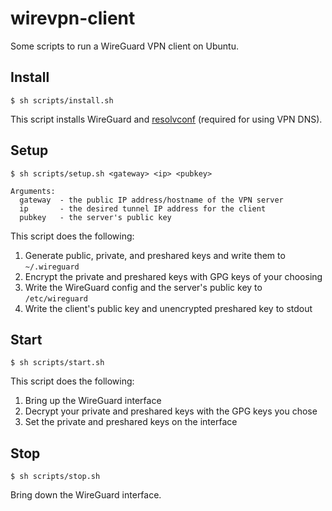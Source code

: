 # wirevpn-client

Some scripts to run a WireGuard VPN client on Ubuntu.

## Install

`$ sh scripts/install.sh`

This script installs WireGuard and [resolvconf](http://manpages.ubuntu.com/manpages/trusty/man8/resolvconf.8.html) (required for using VPN DNS).

## Setup

```
$ sh scripts/setup.sh <gateway> <ip> <pubkey>

Arguments:
  gateway  - the public IP address/hostname of the VPN server
  ip       - the desired tunnel IP address for the client
  pubkey   - the server's public key
```

This script does the following:

1. Generate public, private, and preshared keys and write them to `~/.wireguard`
1. Encrypt the private and preshared keys with GPG keys of your choosing
1. Write the WireGuard config and the server's public key to `/etc/wireguard`
1. Write the client's public key and unencrypted preshared key to stdout

## Start

`$ sh scripts/start.sh`

This script does the following:

1. Bring up the WireGuard interface
1. Decrypt your private and preshared keys with the GPG keys you chose
1. Set the private and preshared keys on the interface

## Stop

`$ sh scripts/stop.sh`

Bring down the WireGuard interface.
